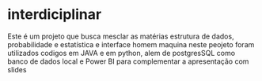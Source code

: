 # interdiciplinar
Este é um projeto que busca mesclar as matérias estrutura de dados, probabilidade e estatística e interface homem maquina 
neste peojeto foram utilizados codigos em JAVA e em python, alem de postgresSQL como banco de dados local e Power BI para complementar 
a apresentação com slides